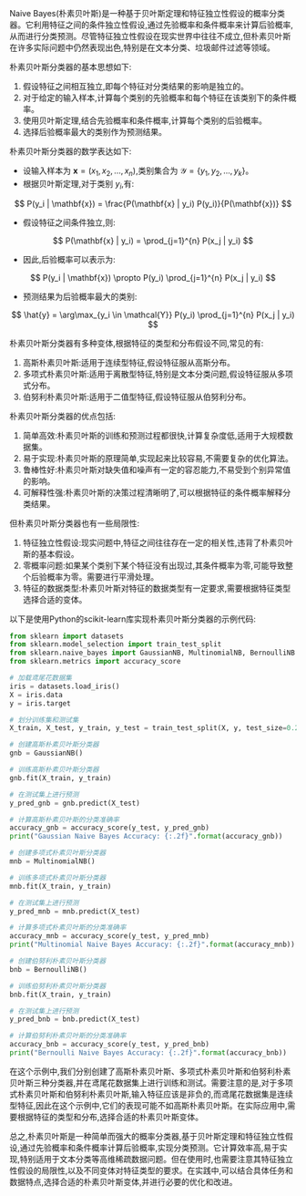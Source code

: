 Naive Bayes(朴素贝叶斯)是一种基于贝叶斯定理和特征独立性假设的概率分类器。它利用特征之间的条件独立性假设,通过先验概率和条件概率来计算后验概率,从而进行分类预测。尽管特征独立性假设在现实世界中往往不成立,但朴素贝叶斯在许多实际问题中仍然表现出色,特别是在文本分类、垃圾邮件过滤等领域。

朴素贝叶斯分类器的基本思想如下:
1. 假设特征之间相互独立,即每个特征对分类结果的影响是独立的。
2. 对于给定的输入样本,计算每个类别的先验概率和每个特征在该类别下的条件概率。
3. 使用贝叶斯定理,结合先验概率和条件概率,计算每个类别的后验概率。
4. 选择后验概率最大的类别作为预测结果。

朴素贝叶斯分类器的数学表达如下:
- 设输入样本为 $\mathbf{x} = (x_1, x_2, \ldots, x_n)$,类别集合为 $\mathcal{Y} = \{y_1, y_2, \ldots, y_k\}$。
- 根据贝叶斯定理,对于类别 $y_i$,有:

$$
P(y_i | \mathbf{x}) = \frac{P(\mathbf{x} | y_i) P(y_i)}{P(\mathbf{x})}
$$

- 假设特征之间条件独立,则:

$$
P(\mathbf{x} | y_i) = \prod_{j=1}^{n} P(x_j | y_i)
$$

- 因此,后验概率可以表示为:

$$
P(y_i | \mathbf{x}) \propto P(y_i) \prod_{j=1}^{n} P(x_j | y_i)
$$

- 预测结果为后验概率最大的类别:

$$
\hat{y} = \arg\max_{y_i \in \mathcal{Y}} P(y_i) \prod_{j=1}^{n} P(x_j | y_i)
$$

朴素贝叶斯分类器有多种变体,根据特征的类型和分布假设不同,常见的有:
1. 高斯朴素贝叶斯:适用于连续型特征,假设特征服从高斯分布。
2. 多项式朴素贝叶斯:适用于离散型特征,特别是文本分类问题,假设特征服从多项式分布。
3. 伯努利朴素贝叶斯:适用于二值型特征,假设特征服从伯努利分布。

朴素贝叶斯分类器的优点包括:
1. 简单高效:朴素贝叶斯的训练和预测过程都很快,计算复杂度低,适用于大规模数据集。
2. 易于实现:朴素贝叶斯的原理简单,实现起来比较容易,不需要复杂的优化算法。
3. 鲁棒性好:朴素贝叶斯对缺失值和噪声有一定的容忍能力,不易受到个别异常值的影响。
4. 可解释性强:朴素贝叶斯的决策过程清晰明了,可以根据特征的条件概率解释分类结果。

但朴素贝叶斯分类器也有一些局限性:
1. 特征独立性假设:现实问题中,特征之间往往存在一定的相关性,违背了朴素贝叶斯的基本假设。
2. 零概率问题:如果某个类别下某个特征没有出现过,其条件概率为零,可能导致整个后验概率为零。需要进行平滑处理。
3. 特征的数据类型:朴素贝叶斯对特征的数据类型有一定要求,需要根据特征类型选择合适的变体。

以下是使用Python的scikit-learn库实现朴素贝叶斯分类器的示例代码:

```python
from sklearn import datasets
from sklearn.model_selection import train_test_split
from sklearn.naive_bayes import GaussianNB, MultinomialNB, BernoulliNB
from sklearn.metrics import accuracy_score

# 加载鸢尾花数据集
iris = datasets.load_iris()
X = iris.data
y = iris.target

# 划分训练集和测试集
X_train, X_test, y_train, y_test = train_test_split(X, y, test_size=0.2, random_state=42)

# 创建高斯朴素贝叶斯分类器
gnb = GaussianNB()

# 训练高斯朴素贝叶斯分类器
gnb.fit(X_train, y_train)

# 在测试集上进行预测
y_pred_gnb = gnb.predict(X_test)

# 计算高斯朴素贝叶斯的分类准确率
accuracy_gnb = accuracy_score(y_test, y_pred_gnb)
print("Gaussian Naive Bayes Accuracy: {:.2f}".format(accuracy_gnb))

# 创建多项式朴素贝叶斯分类器
mnb = MultinomialNB()

# 训练多项式朴素贝叶斯分类器
mnb.fit(X_train, y_train)

# 在测试集上进行预测
y_pred_mnb = mnb.predict(X_test)

# 计算多项式朴素贝叶斯的分类准确率
accuracy_mnb = accuracy_score(y_test, y_pred_mnb)
print("Multinomial Naive Bayes Accuracy: {:.2f}".format(accuracy_mnb))

# 创建伯努利朴素贝叶斯分类器
bnb = BernoulliNB()

# 训练伯努利朴素贝叶斯分类器
bnb.fit(X_train, y_train)

# 在测试集上进行预测
y_pred_bnb = bnb.predict(X_test)

# 计算伯努利朴素贝叶斯的分类准确率
accuracy_bnb = accuracy_score(y_test, y_pred_bnb)
print("Bernoulli Naive Bayes Accuracy: {:.2f}".format(accuracy_bnb))
```

在这个示例中,我们分别创建了高斯朴素贝叶斯、多项式朴素贝叶斯和伯努利朴素贝叶斯三种分类器,并在鸢尾花数据集上进行训练和测试。需要注意的是,对于多项式朴素贝叶斯和伯努利朴素贝叶斯,输入特征应该是非负的,而鸢尾花数据集是连续型特征,因此在这个示例中,它们的表现可能不如高斯朴素贝叶斯。在实际应用中,需要根据特征的类型和分布,选择合适的朴素贝叶斯变体。

总之,朴素贝叶斯是一种简单而强大的概率分类器,基于贝叶斯定理和特征独立性假设,通过先验概率和条件概率计算后验概率,实现分类预测。它计算效率高,易于实现,特别适用于文本分类等高维稀疏数据问题。但在使用时,也需要注意其特征独立性假设的局限性,以及不同变体对特征类型的要求。在实践中,可以结合具体任务和数据特点,选择合适的朴素贝叶斯变体,并进行必要的优化和改进。